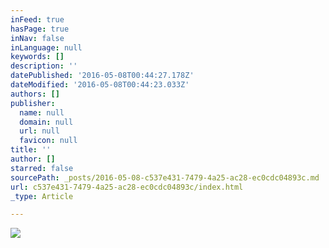 ```yaml
---
inFeed: true
hasPage: true
inNav: false
inLanguage: null
keywords: []
description: ''
datePublished: '2016-05-08T00:44:27.178Z'
dateModified: '2016-05-08T00:44:23.033Z'
authors: []
publisher:
  name: null
  domain: null
  url: null
  favicon: null
title: ''
author: []
starred: false
sourcePath: _posts/2016-05-08-c537e431-7479-4a25-ac28-ec0cdc04893c.md
url: c537e431-7479-4a25-ac28-ec0cdc04893c/index.html
_type: Article

---
```

![](https://the-grid-user-content.s3-us-west-2.amazonaws.com/1c232f90-5640-49d9-9a30-704c343ffa6a.jpg)